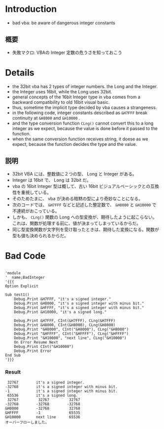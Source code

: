 # Introduction #

  * bad vba: be aware of dangerous integer constants

## 概要 ##
  * 失敗マクロ: VBAの Integer 定数の危うさを知っておこう

# Details #

  * the 32bit vba has 2 types of integer numbers. the Long and the Integer.
  * the Integer uses 16bit, while the Long uses 32bit.
  * general concepts of the 16bit Integer type in vba comes from a backward compatibility to old 16bit visual basic.
  * thus, sometime the implicit type decided by vba causes a strangeness.
  * in the following code, integer constants described as `&H7FFF` break continuity at `&H8000` and `&H10000` .
  * and the type conversion function `CLng()` cannot convert this to a long integer as we expect, because the value is done before it passed to the function.
  * when the same conversion function receives string, it doese as we expect, because the function decides the type and the value.

## 説明 ##
  * 32bit VBA には、整数値に２つの型、 Long と Integer がある。
  * Integer は 16bit で、 Long は 32bit だ。
  * vba の 16bit Integer 型は概して、古い 16bit ビジュアルベーシックとの互換性を重視している。
  * そのためたまに、 vba が決める暗黙の型により奇妙なことになる。
  * 次のコードでは、 `&H7FFF` などと記述した整定数で、 `&H8000` と `&H10000` で不連続がおこっている。
  * しかも、 `CLng()` 関数の Long への型変換が、期待したように起こらない。これは、関数が処理する前に、値が決まってしまっているからだ。
  * 同じ型変換関数が文字列を受け取ったときは、期待した変換になる。関数が型も値も決められるからだ。

# Bad Code #

```

'module
'  name;BadInteger
'{{{
Option Explicit

Sub test1()
    Debug.Print &H7FFF, "it's a signed integer."
    Debug.Print &H8000, "it's a signed integer with minus bit."
    Debug.Print &HFFFF, "it's a signed integer with minus bit."
    Debug.Print &H10000, "it's a signed long."
    
    Debug.Print &H7FFF, CInt(&H7FFF), CLng(&H7FFF)
    Debug.Print &H8000, CInt(&H8000), CLng(&H8000)
    Debug.Print "&H8000", CInt("&H8000"), CLng("&H8000")
    Debug.Print "&HFFFF", CInt("&HFFFF"), CLng("&HFFFF")
    Debug.Print "&H10000", "next line", CLng("&H10000")
    On Error Resume Next
    Debug.Print CInt("&H10000")
    Debug.Print Error
End Sub
'}}}

```

### Result ###

```
 32767        it's a signed integer.
-32768        it's a signed integer with minus bit.
-1            it's a signed integer with minus bit.
 65536        it's a signed long.
 32767         32767         32767 
-32768        -32768        -32768 
&H8000        -32768         32768 
&HFFFF        -1             65535 
&H10000       next line      65536 
オーバーフローしました。
```